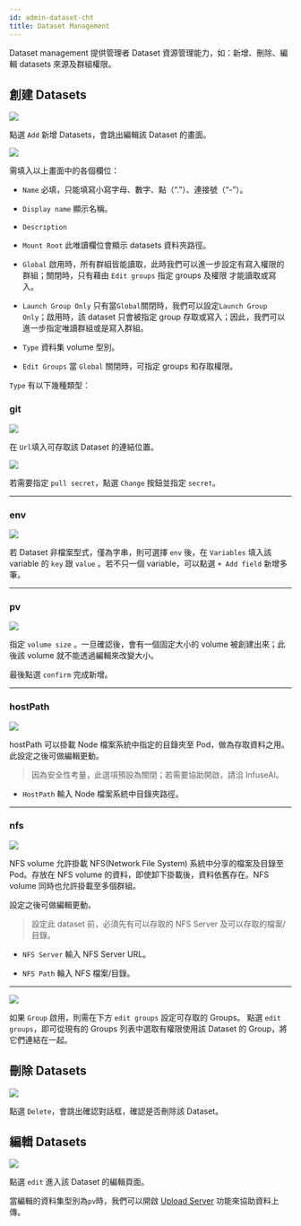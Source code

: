 ```yaml
---
id: admin-dataset-cht
title: Dataset Management
---
```


Dataset management 提供管理者 Dataset 資源管理能力，如：新增、刪除、編輯 datasets 來源及群組權限。

## 創建 Datasets


![](assets/dataset_5_v26.png)

點選 `Add` 新增 Datasets，會跳出編輯該 Dataset 的畫面。

![](assets/admin_dataset_v26.png)

需填入以上畫面中的各個欄位：

+ `Name` 必填，只能填寫小寫字母、數字、點（“.”）、連接號（“-”）。

+ `Display name` 顯示名稱。

+ `Description`

+ `Mount Root` 此唯讀欄位會顯示 datasets 資料夾路徑。

+ `Global` 啟用時，所有群組皆能讀取，此時我們可以進一步設定有寫入權限的群組；關閉時，只有藉由 `Edit groups` 指定 groups 及權限 才能讀取或寫入。

+ `Launch Group Only` 只有當`Global`關閉時，我們可以設定`Launch Group Only`；啟用時，該 dataset 只會被指定 group 存取或寫入；因此，我們可以進一步指定唯讀群組或是寫入群組。

+ `Type` 資料集 volume 型別。

+ `Edit Groups` 當 `Global` 關閉時，可指定 groups 和存取權限。

`Type` 有以下幾種類型：

### git

![](assets/dataset_git.png)

在 `Url`填入可存取該 Dataset 的連結位置。

![](assets/dataset_secret_list.png)

若需要指定 `pull secret`，點選 `Change` 按鈕並指定 `secret`。

---

### env

![](assets/dataset_env.png)

若 Dataset 非檔案型式，僅為字串，則可選擇 `env` 後，在 `Variables` 填入該 variable 的 `key` 跟 `value` 。若不只一個 variable，可以點選 `+ Add field` 新增多筆。

---

### pv

![](assets/dataset_pv_v2.png)

指定 `volume size` 。一旦確認後，會有一個固定大小的 volume 被創建出來；此後該 volume 就不能透過編輯來改變大小。

最後點選 `confirm` 完成新增。

---

### hostPath

![](assets/dataset_hostpath.png)

hostPath 可以掛載 Node 檔案系統中指定的目錄夾至 Pod，做為存取資料之用。此設定之後可做編輯更動。

>因為安全性考量，此選項預設為關閉；若需要協助開啟，請洽 InfuseAI。

+ `HostPath` 輸入 Node 檔案系統中目錄夾路徑。

---

### nfs

![](assets/dataset_nfs.png)

NFS volume 允許掛載 NFS(Network File System) 系統中分享的檔案及目錄至 Pod。存放在 NFS volume 的資料，即使卸下掛載後，資料依舊存在。NFS volume 同時也允許掛載至多個群組。

設定之後可做編輯更動。

>設定此 dataset 前，必須先有可以存取的 NFS Server 及可以存取的檔案/目錄。

+ `NFS Server` 輸入 NFS Server URL。

+ `NFS Path` 輪入 NFS 檔案/目錄。

---

![](assets/edit_groups.png)

如果 `Group` 啟用，則需在下方 `edit groups` 設定可存取的 Groups。 點選 `edit groups`，即可從現有的 Groups 列表中選取有權限使用該 Dataset 的 Group，將它們連結在一起。

## 刪除 Datasets

![](assets/actions.png)

點選 `Delete`，會跳出確認對話框，確認是否刪除該 Dataset。

## 編輯 Datasets

![](assets/actions.png)

點選 `edit` 進入該 Dataset 的編輯頁面。

當編輯的資料集型別為`pv`時，我們可以開啟 [Upload Server](admin-uploader-cht) 功能來協助資料上傳。
